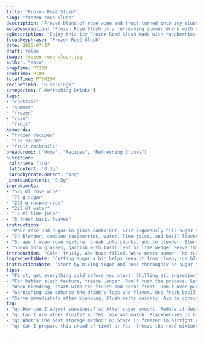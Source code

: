 ```yaml
---
title: "Frozen Rosé Slush"
slug: "frozen-rose-slush"
description: "Frozen blend of rosé wine and fruit turned into icy slush. Uses reduced sugar, swapped strawberries for raspberries, and adds fresh basil for herbal twist. Longer freeze, shorter blend. Refreshing summer sipper, chilled, smooth, slightly tart with subtle sweetness."
metaDescription: "Frozen Rosé Slush is a refreshing summer drink with raspberries, fresh basil, and a hint of lime. A cool treat for warm days."
ogDescription: "Enjoy this icy Frozen Rosé Slush made with raspberries and basil. Perfect for summer sipping and gatherings."
focusKeyphrase: "Frozen Rosé Slush"
date: 2025-07-27
draft: false
image: frozen-rose-slush.jpg
author: "Kate"
prepTime: PT20M
cookTime: PT0M
totalTime: PT8H25M
recipeYield: "6 servings"
categories: ["Refreshing Drinks"]
tags:
- "cocktail"
- "summer"
- "frozen"
- "rosé"
- "fruit"
keywords:
- "frozen recipes"
- "ice slush"
- "fruit cocktails"
breadcrumb: ["Home", "Recipes", "Refreshing Drinks"]
nutrition: 
 calories: "110"
 fatContent: "0.3g"
 carbohydrateContent: "12g"
 proteinContent: "0.5g"
ingredients:
- "525 ml rosé wine"
- "75 g sugar"
- "225 g raspberries"
- "225 ml water"
- "15 ml lime juice"
- "5 fresh basil leaves"
instructions:
- "Pour rosé and sugar in glass container. Stir vigorously till sugar dissolves. Cover loosely. Freeze 9 hours or till fully frozen."
- "In blender, combine raspberries, water, lime juice, and basil leaves. Pulse until combined but not pureed fully, leave some texture."
- "Scrape frozen rosé mixture, break into chunks, add to blender. Blend quickly until slushy, not watery. Stop and stir if needed."
- "Spoon into glasses, garnish with basil leaf or lime wedge. Serve immediately before melting."
introduction: "Cold, fruity, and buzz-filled. Wine meets summer. No fuss freezing. Sugar cut down to tame sweetness. Not strawberries but raspberries. Swapped citrus from lemon to lime. Basil sneaks in, herbal sharpness. A frozen cocktail of color and chill for warm nights. Pour, freeze, blitz, drink. Stubborn sugar dissolves slow. Ice forms thick and hard. Blend quick. Texture—icy slush, bits of fruit still clinging. A cocktail that's both wine and sorbet, cutting edge and casual. Quickly shifts moods from thirst to party. Slushy yet elegant. Bursting with red fruit and sharp herb. Give it time. Freeze longer than usual, blend less. Basil leaf gets the fancy nod."
ingredientsNote: "Cutting sugar a bit helps keep it from clumpy ice blocks. Raspberries replace strawberries adding a deeper, tangier note and more seeds for texture. Fresh basil, torn or whole, brightens the flavors and offsets sweetness with herbal freshness. Lime juice sharper than lemon adds crisp acidity. Water dilutes the puree just enough, making the slush blend smooth but not too watery once frozen rosé added in. The rosé quantity reduced by 30% to keep the sweetness and chill balanced. All ingredients should be chilled beforehand for best freezing results."
instructionsNote: "Start by mixing sugar and rosé thoroughly so sugar dissolves fully before freezing. Freeze longer than usual for denser ice. Churn or scrape every 3-4 hours if possible to break big crystals. For blender step, start with puree of fruits and herbs to avoid completely smooth mix—tiny chunks add texture contrast. Add frozen rosé cubes last to keep slush consistency, blend short bursts only lest mixture turns watery. Serve immediately to maintain slush texture before melting sets in. Garnishing with fresh basil or lime wedge ties in flavors visually and aromatic."
tips:
- "First, get everything cold before you start. Chilling all ingredients really helps. It contributes to better freezing results. Keep the rosé in the fridge a while. Even the water. Don't skip this part. Skip it and you might struggle later."
- "For better slush texture, freeze longer. Don't rush the process. Let the rosé and sugar blend freeze fully. It needs time to become dense ice. This isn't a quick blend and go. Churn or break big ice every few hours. It really helps."
- "When blending, start with the fruits and herbs first. Don't over-puree. Keep some texture. The frozen rosé goes in later. Add it last, in chunks. Quick blends only. If you blend too long, it might become runny. Not the goal here."
- "Garnishing can enhance the drink's look and flavor. Use fresh basil leaves or a lime wedge. It ties in the herbal and tart notes. Presentation matters. That's part of enjoyment. Simple touches can elevate the drink."
- "Serve immediately after blending. Slush melts quickly. Aim to consume right away. Slushy, icy, that's the goal. The longer it sits, the less icy. A little effort now saves disappointment later."
faq:
- "q: How can I adjust sweetness? a: Alter sugar amount. Reduce if desired. Use sweet fruits. Note varieties can change sweetness. Explore preferences."
- "q: Can I use other fruits? a: Yes, mix and match. Blackberries or blueberries work. Consider seasonal fruits for variety. Just keep balance in mind."
- "q: What's the best storage method? a: Store in freezer in airtight container. Ensure it's sealed to avoid ice crystals. But for best taste, consume fresh."
- "q: Can I prepare this ahead of time? a: Yes, freeze the rosé mixture in advance. Just blend before serving. Don't freeze slush for long-term; texture suffers."

---
```

